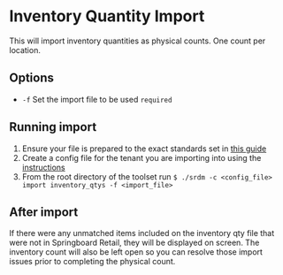 # Inventory Quantity Import
This will import inventory quantities as physical counts. One count per location.

## Options
* `-f` Set the import file to be used `required`

## Running import

1. Ensure your file is prepared to the exact standards set in [this guide](../../inventory_qtys.md)
2. Create a config file for the tenant you are importing into using the [instructions](../README.md)
3. From the root directory of the toolset run
`$ ./srdm -c <config_file> import inventory_qtys -f <import_file>`

## After import
If there were any unmatched items included on the inventory qty file that were not in Springboard Retail, they will be displayed on screen. The inventory count will also be left open so you can resolve those import issues prior to completing the physical count.